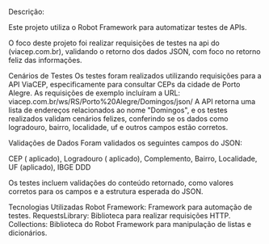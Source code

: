 Descrição:

Este projeto utiliza o Robot Framework para automatizar testes de APIs. 

O foco deste projeto foi realizar requisições de testes na api do (viacep.com.br), validando o retorno dos dados JSON, com foco no retorno feliz das informações.


Cenários de Testes
Os testes foram realizados utilizando requisições para a API ViaCEP, especificamente para consultar CEPs da cidade de Porto Alegre.
As requisições de exemplo incluíram a URL: viacep.com.br/ws/RS/Porto%20Alegre/Domingos/json/
A API retorna uma lista de endereços relacionados ao nome "Domingos", e os testes realizados validam cenários felizes, conferindo se os dados como logradouro, bairro, localidade, uf e outros campos estão corretos.

Validações de Dados
Foram validados os seguintes campos do JSON:

CEP ( aplicado), 
Logradouro ( aplicado), 
Complemento, 
Bairro,
Localidade, 
UF (aplicado), 
IBGE
DDD

Os testes incluem validações do conteúdo retornado, como valores corretos para os campos e a estrutura esperada do JSON.

Tecnologias Utilizadas
Robot Framework: Framework para automação de testes.
RequestsLibrary: Biblioteca para realizar requisições HTTP.
Collections: Biblioteca do Robot Framework para manipulação de listas e dicionários.




